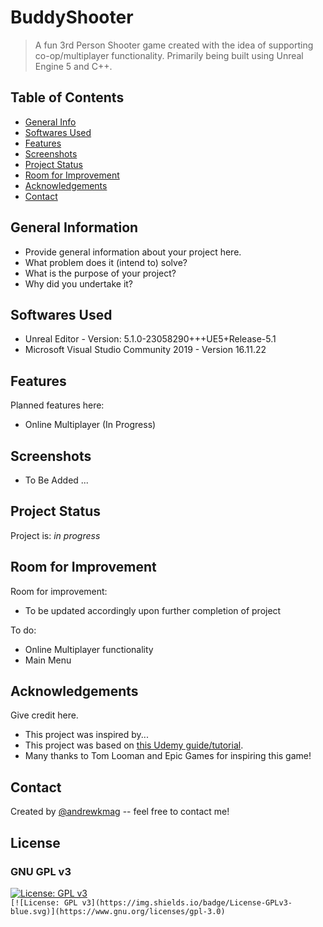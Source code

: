 # BuddyShooter
> A fun 3rd Person Shooter game created with the idea of supporting co-op/multiplayer functionality. Primarily being built using Unreal Engine 5 and C++.

## Table of Contents
* [General Info](#general-information)
* [Softwares Used](#softwares-used)
* [Features](#features)
* [Screenshots](#screenshots)
* [Project Status](#project-status)
* [Room for Improvement](#room-for-improvement)
* [Acknowledgements](#acknowledgements)
* [Contact](#contact)
<!-- * [License](#license) -->


## General Information
- Provide general information about your project here.
- What problem does it (intend to) solve?
- What is the purpose of your project?
- Why did you undertake it?
<!-- You don't have to answer all the questions - just the ones relevant to your project. -->


## Softwares Used
- Unreal Editor - Version: 5.1.0-23058290+++UE5+Release-5.1
- Microsoft Visual Studio Community 2019 - Version 16.11.22

## Features
Planned features here:
- Online Multiplayer (In Progress)

## Screenshots
- To Be Added ...
<!-- If you have screenshots you'd like to share, include them here. -->

## Project Status
Project is: _in progress_


## Room for Improvement

Room for improvement:
- To be updated accordingly upon further completion of project

To do:
- Online Multiplayer functionality
- Main Menu


## Acknowledgements
Give credit here.
- This project was inspired by...
- This project was based on [this Udemy guide/tutorial](https://www.udemy.com/course/unrealengine-cpp/).
- Many thanks to Tom Looman and Epic Games for inspiring this game!


## Contact
Created by [@andrewkmag](https://github.com/andrewkmag) -- feel free to contact me!



## License
### GNU GPL v3
[![License: GPL v3](https://img.shields.io/badge/License-GPLv3-blue.svg)](https://www.gnu.org/licenses/gpl-3.0)    
`[![License: GPL v3](https://img.shields.io/badge/License-GPLv3-blue.svg)](https://www.gnu.org/licenses/gpl-3.0)`